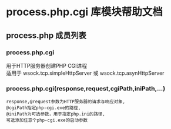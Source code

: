 # process.php.cgi 库模块帮助文档

<a id="process.php"></a>
## process.php 成员列表


<a id="process.php.cgi"></a>
### process.php.cgi 
 用于HTTP服务器创建PHP CGI进程  
适用于 wsock.tcp.simpleHttpServer 或 wsock.tcp.asynHttpServer

<a id="process.php.cgi"></a>
### process.php.cgi(response,request,cgiPath,iniPath,...) 
 

```aardio
response,@request参数为HTTP服务器的请求与响应对象,  
@cgiPath指定php-cgi.exe的路径,  
@iniPath为可选参数，用于指定php.ini的路径,  
可选添加任意个php-cgi.exe的启动参数
```



